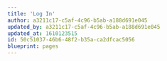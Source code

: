```yaml
---
title: 'Log In'
author: a3211c17-c5af-4c96-b5ab-a188d691e045
updated_by: a3211c17-c5af-4c96-b5ab-a188d691e045
updated_at: 1610123515
id: 50c51037-46b6-48f2-b35a-ca2dfcac5056
blueprint: pages
---
```

